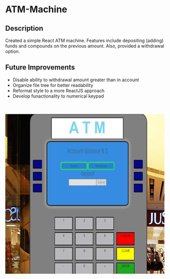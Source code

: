 # ATM-Machine
## Description
  Created a simple React ATM machine. Features include depositing (adding) funds and compounds on the previous amount. Also, provided a withdrawal option. 
## Future Improvements
  <ul>
  <li>Disable ability to withdrawal amount greater than in account</li>
  <li>Organize file tree for better readability</li>
  <li>Reformat style to a more ReactJS approach</>
  <li>Develop funactionality to numerical keypad</li>
  </ul>
<br>
<br>
<img src="/atm.png" width="500" height="500" />
